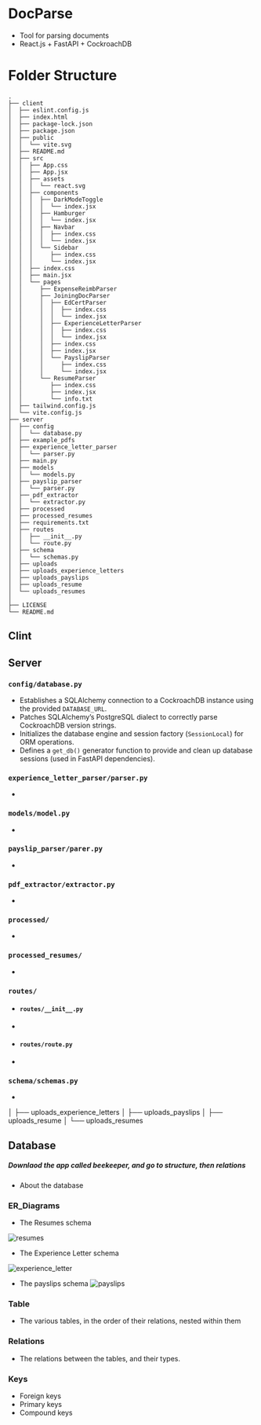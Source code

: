 # DocParse
- Tool for parsing documents
- React.js + FastAPI + CockroachDB

# Folder Structure

```
.
├── client
│  ├── eslint.config.js
│  ├── index.html
│  ├── package-lock.json
│  ├── package.json
│  ├── public
│  │  └── vite.svg
│  ├── README.md
│  ├── src
│  │  ├── App.css
│  │  ├── App.jsx
│  │  ├── assets
│  │  │  └── react.svg
│  │  ├── components
│  │  │  ├── DarkModeToggle
│  │  │  │  └── index.jsx
│  │  │  ├── Hamburger
│  │  │  │  └── index.jsx
│  │  │  ├── Navbar
│  │  │  │  ├── index.css
│  │  │  │  └── index.jsx
│  │  │  └── Sidebar
│  │  │     ├── index.css
│  │  │     └── index.jsx
│  │  ├── index.css
│  │  ├── main.jsx
│  │  └── pages
│  │     ├── ExpenseReimbParser
│  │     ├── JoiningDocParser
│  │     │  ├── EdCertParser
│  │     │  │  ├── index.css
│  │     │  │  └── index.jsx
│  │     │  ├── ExperienceLetterParser
│  │     │  │  ├── index.css
│  │     │  │  └── index.jsx
│  │     │  ├── index.css
│  │     │  ├── index.jsx
│  │     │  └── PayslipParser
│  │     │     ├── index.css
│  │     │     └── index.jsx
│  │     └── ResumeParser
│  │        ├── index.css
│  │        ├── index.jsx
│  │        └── info.txt
│  ├── tailwind.config.js
│  └── vite.config.js
├── server
│  ├── config
│  │  └── database.py
│  ├── example_pdfs
│  ├── experience_letter_parser
│  │  └── parser.py
│  ├── main.py
│  ├── models
│  │  └── models.py
│  ├── payslip_parser
│  │  └── parser.py
│  ├── pdf_extractor
│  │  └── extractor.py
│  ├── processed
│  ├── processed_resumes
│  ├── requirements.txt
│  ├── routes
│  │  ├── __init__.py
│  │  └── route.py
│  ├── schema
│  │  └── schemas.py
│  ├── uploads
│  ├── uploads_experience_letters
│  ├── uploads_payslips
│  ├── uploads_resume
│  └── uploads_resumes
│
├── LICENSE
└── README.md
```

## Clint

## Server

 ### `config/database.py`

 - Establishes a SQLAlchemy connection to a CockroachDB instance using the provided `DATABASE_URL`.
  - Patches SQLAlchemy’s PostgreSQL dialect to correctly parse CockroachDB version strings.
  - Initializes the database engine and session factory (`SessionLocal`) for ORM operations.
  - Defines a `get_db()` generator function to provide and clean up database sessions (used in FastAPI dependencies).

 ### `experience_letter_parser/parser.py`
 -
 
 ### `models/model.py`
 -

 ### `payslip_parser/parer.py`
 -

 ### `pdf_extractor/extractor.py`
 -

 ### `processed/`
 -

 ### `processed_resumes/`
 -

 ### `routes/`

 - #### `routes/__init__.py`
 -

 - #### `routes/route.py`
 -

 ### `schema/schemas.py`
 -

│  ├── uploads_experience_letters
│  ├── uploads_payslips
│  ├── uploads_resume
│  └── uploads_resumes

## Database

##### Downlaod the app called beekeeper, and go to structure, then relations

- About the database

### ER_Diagrams

- The Resumes schema

 ![resumes](server/schema/resumes.png)
- The Experience Letter schema

 ![experience_letter](server/schema/experience.png)

- The payslips schema
 ![payslips](server/schema/payslips.png)


### Table

- The various tables, in the order of their relations, nested within them

### Relations

- The relations between the tables, and their types.

### Keys

- Foreign keys
- Primary keys
- Compound keys

